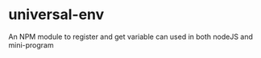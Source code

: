 # universal-env
An NPM module to register and get variable can used in both nodeJS and mini-program
